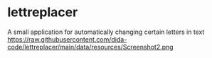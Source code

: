 # lettreplacer
A small application for automatically changing certain letters in text
https://raw.githubusercontent.com/dida-code/lettreplacer/main/data/resources/Screenshot2.png
